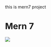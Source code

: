 this is mern7 project

<h1>Mern 7</h1>

<img src="https://encrypted-tbn2.gstatic.com/images?q=tbn:ANd9GcRFAJ52mbMfIbUIHkTAFNv4eMY6lZB7Y1WlNw1gyaZIDEBBbtMy">
